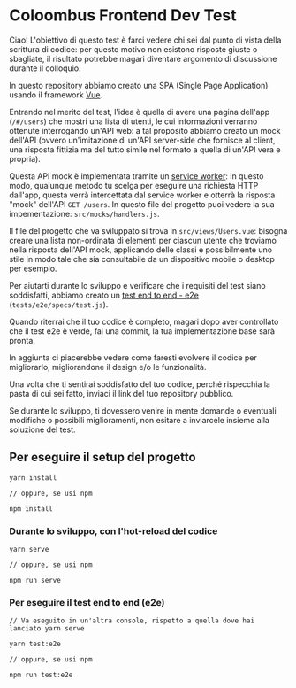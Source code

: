 # Coloombus Frontend Dev Test

Ciao! L'obiettivo di questo test è farci vedere chi sei dal punto di vista della scrittura di codice: per questo motivo non esistono risposte giuste o sbagliate, il risultato potrebbe magari diventare argomento di discussione durante il colloquio.

In questo repository abbiamo creato una SPA (Single Page Application) usando il framework [Vue](https://vuejs.org/v2/guide/).

Entrando nel merito del test, l'idea è quella di avere una pagina dell'app (`/#/users`) che mostri una lista di utenti, le cui informazioni verranno ottenute interrogando un'API web: a tal proposito abbiamo creato un mock dell'API (ovvero un'imitazione di un'API server-side che fornisce al client, una risposta fittizia ma del tutto simile nel formato a quella di un'API vera e propria).

Questa API mock è implementata tramite un [service worker](https://developer.mozilla.org/en-US/docs/Web/API/Service_Worker_API/Using_Service_Workers#the_premise_of_service_workers): in questo modo, qualunque metodo tu scelga per eseguire una richiesta HTTP dall'app, questa verrà intercettata dal service worker e otterrà la risposta "mock" dell'API `GET /users`. In questo file del progetto puoi vedere la sua impementazione: `src/mocks/handlers.js`.

Il file del progetto che va sviluppato si trova in `src/views/Users.vue`: bisogna creare una lista non-ordinata di elementi per ciascun utente che troviamo nella risposta dell'API mock, applicando delle classi e possibilmente uno stile in modo tale che sia consultabile da un dispositivo mobile o desktop per esempio.

Per aiutarti durante lo sviluppo e verificare che i requisiti del test siano soddisfatti, abbiamo creato un [test end to end - e2e](https://vuejs.org/v2/guide/testing.html#End-to-End-E2E-Testing) (`tests/e2e/specs/test.js`).

Quando riterrai che il tuo codice è completo, magari dopo aver controllato che il test e2e è verde, fai una commit, la tua implementazione base sarà pronta.

In aggiunta ci piacerebbe vedere come faresti evolvere il codice per migliorarlo, migliorandone il design e/o le funzionalità.

Una volta che ti sentirai soddisfatto del tuo codice, perché rispecchia la pasta di cui sei fatto, inviaci il link del tuo repository pubblico.

Se durante lo sviluppo, ti dovessero venire in mente domande o eventuali modifiche o possibili miglioramenti, non esitare a inviarcele insieme alla soluzione del test.

## Per eseguire il setup del progetto
```
yarn install 

// oppure, se usi npm

npm install
```

### Durante lo sviluppo, con l'hot-reload del codice
```
yarn serve

// oppure, se usi npm

npm run serve
```

### Per eseguire il test end to end (e2e)
```
// Va eseguito in un'altra console, rispetto a quella dove hai lanciato yarn serve

yarn test:e2e

// oppure, se usi npm

npm run test:e2e
```
